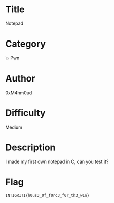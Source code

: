 # Title

Notepad

# Category

💥 Pwn

# Author

0xM4hm0ud

# Difficulty

Medium

# Description

I made my first own notepad in C, can you test it?

# Flag

`INTIGRITI{h0us3_0f_f0rc3_f0r_th3_w1n}`

